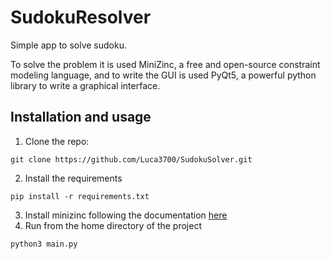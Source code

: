 # SudokuResolver
Simple app to solve sudoku.

To solve the problem it is used MiniZinc, a free and open-source constraint modeling language, and to write the GUI is used PyQt5, a powerful python library to write a graphical interface.

## Installation and usage
1. Clone the repo:
```
git clone https://github.com/Luca3700/SudokuSolver.git
```
2. Install the requirements
````
pip install -r requirements.txt
````
3. Install minizinc following the documentation [here](https://www.minizinc.org/software.html)
4. Run from the home directory of the project
```
python3 main.py
```
